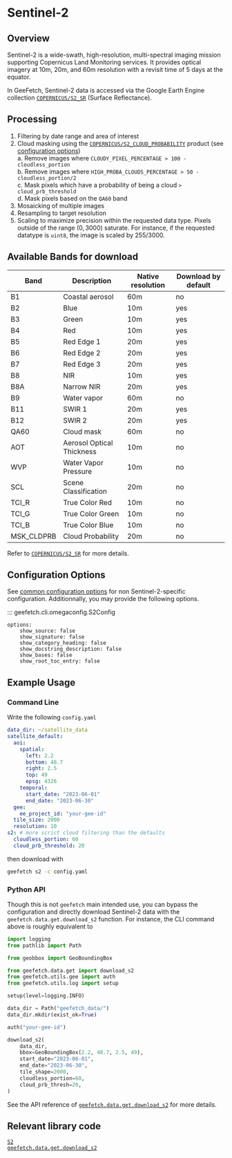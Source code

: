 # Sentinel-2

## Overview

Sentinel-2 is a wide-swath, high-resolution, multi-spectral imaging mission supporting Copernicus Land Monitoring services. It provides optical imagery at 10m, 20m, and 60m resolution with a revisit time of 5 days at the equator.

In GeeFetch, Sentinel-2 data is accessed via the Google Earth Engine collection [`COPERNICUS/S2_SR`](https://developers.google.com/earth-engine/datasets/catalog/COPERNICUS_S2_SR_HARMONIZED) (Surface Reflectance).

## Processing

1. Filtering by date range and area of interest
2. Cloud masking using the [`COPERNICUS/S2_CLOUD_PROBABILITY`](https://developers.google.com/earth-engine/datasets/catalog/COPERNICUS_S2_CLOUD_PROBABILITY) product (see [configuration options](#configuration-options))  
   a. Remove images where `CLOUDY_PIXEL_PERCENTAGE > 100 - cloudless_portion`  
   b. Remove images where `HIGH_PROBA_CLOUDS_PERCENTAGE > 50 - cloudless_portion/2`  
   c. Mask pixels which have a probability of being a cloud `> cloud_prb_threshold`  
   d. Mask pixels based on the `QA60` band
3. Mosaicking of multiple images
4. Resampling to target resolution
5. Scaling to maximize precision within the requested data type. Pixels outside of the range $(0, 3000)$ saturate. For instance, if the requested datatype is `uint8`, the image is scaled by $255/3000$.

## Available Bands for download

| Band       | Description               | Native resolution | Download by default |
| ---------- | ------------------------- | ----------------- | ------------------- |
| B1         | Coastal aerosol           | 60m               | no                  |
| B2         | Blue                      | 10m               | yes                 |
| B3         | Green                     | 10m               | yes                 |
| B4         | Red                       | 10m               | yes                 |
| B5         | Red Edge 1                | 20m               | yes                 |
| B6         | Red Edge 2                | 20m               | yes                 |
| B7         | Red Edge 3                | 20m               | yes                 |
| B8         | NIR                       | 10m               | yes                 |
| B8A        | Narrow NIR                | 20m               | yes                 |
| B9         | Water vapor               | 60m               | no                  |
| B11        | SWIR 1                    | 20m               | yes                 |
| B12        | SWIR 2                    | 20m               | yes                 |
| QA60       | Cloud mask                | 60m               | no                  |
| AOT        | Aerosol Optical Thickness | 10m               | no                  |
| WVP        | Water Vapor Pressure      | 10m               | no                  |
| SCL        | Scene Classification      | 20m               | no                  |
| TCI_R      | True Color Red            | 10m               | no                  |
| TCI_G      | True Color Green          | 10m               | no                  |
| TCI_B      | True Color Blue           | 10m               | no                  |
| MSK_CLDPRB | Cloud Probability         | 20m               | no                  |

Refer to [`COPERNICUS/S2_SR`](https://developers.google.com/earth-engine/datasets/catalog/COPERNICUS_S2_SR_HARMONIZED) for more details.

## Configuration Options

See [common configuration options](../api/cli/configuration.md#geefetch.cli.omegaconfig.SatelliteDefaultConfig) for non Sentinel-2-specific configuration. Additionnally, you may provide the following options.

::: geefetch.cli.omegaconfig.S2Config

    options:
        show_source: false
        show_signature: false
        show_category_heading: false
        show_docstring_description: false
        show_bases: false
        show_root_toc_entry: false

## Example Usage

### Command Line

Write the following `config.yaml`

```yaml
data_dir: ~/satellite_data
satellite_default:
  aoi:
    spatial:
      left: 2.2
      bottom: 48.7
      right: 2.5
      top: 49
      epsg: 4326
    temporal:
      start_date: "2023-06-01"
      end_date: "2023-06-30"
  gee:
    ee_project_id: "your-gee-id"
  tile_size: 2000
  resolution: 10
s2: # more scrict cloud filtering than the defaults
  cloudless_portion: 60
  cloud_prb_threshold: 20
```

then download with

```bash
geefetch s2 -c config.yaml
```

### Python API

Though this is not `geefetch` main intended use, you can bypass the configuration and directly download Sentinel-2 data with the `geefetch.data.get.download_s2` function.
For instance, the CLI command above is roughly equivalent to

```python
import logging
from pathlib import Path

from geobbox import GeoBoundingBox

from geefetch.data.get import download_s2
from geefetch.utils.gee import auth
from geefetch.utils.log import setup

setup(level=logging.INFO)

data_dir = Path("geefetch_data/")
data_dir.mkdir(exist_ok=True)

auth("your-gee-id")

download_s2(
    data_dir,
    bbox=GeoBoundingBox(2.2, 48.7, 2.5, 49),
    start_date="2023-06-01",
    end_date="2023-06-30",
    tile_shape=2000,
    cloudless_portion=60,
    cloud_prb_thresh=20,
)
```

See the API reference of [`geefetch.data.get.download_s2`](../api/core/get.md#geefetch.data.get.download_s2) for more details.

## Relevant library code

[`S2`](../api/satellites.md#geefetch.data.satellites.S2)  
[`geefetch.data.get.download_s2`](../api/core/get.md#geefetch.data.get.download_s2)
